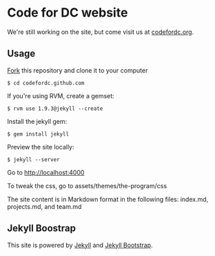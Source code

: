 # Code for DC website

We're still working on the site, but come visit us at [codefordc.org](http://codefordc.org).

## Usage
[Fork](https://help.github.com/articles/fork-a-repo) this repository and clone it to your computer

`$ cd codefordc.github.com`

If you're using RVM, create a gemset:

`$ rvm use 1.9.3@jekyll --create`

Install the jekyll gem:

`$ gem install jekyll`

Preview the site locally:

`$ jekyll --server`

Go to [http://localhost:4000](http://localhost:4000)

To tweak the css, go to assets/themes/the-program/css

The site content is in Markdown format in the following files: index.md, projects.md, and team.md

## Jekyll Boostrap
This site is powered by [Jekyll](https://github.com/mojombo/jekyll) and [Jekyll Bootstrap](http://jekyllbootstrap.com).
